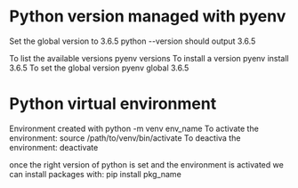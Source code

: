 # Python version managed with pyenv
Set the global version to 3.6.5
python --version should output 3.6.5

To list the available versions
    pyenv versions
To install a version
    pyenv install 3.6.5
To set the global version
    pyenv global 3.6.5

# Python virtual environment
Environment created with
    python -m venv env_name
To activate the environment:
    source /path/to/venv/bin/activate
To deactiva the environment:
    deactivate

once the right version of python is set and the environment is activated we can install packages with:
    pip install pkg_name
